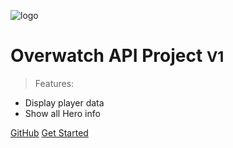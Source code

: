 ![logo](/Web/cover.svg)

# Overwatch API Project <small>V1</small>

> Features:

- Display player data
- Show all Hero info

[GitHub](https://github.com/timomak/Docsify/)
[Get Started](#future-custom-api-project)
